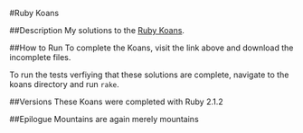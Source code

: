 #Ruby Koans

##Description
My solutions to the [Ruby Koans](http://rubykoans.com).

##How to Run
To complete the Koans, visit the link above and download the incomplete files.

To run the tests verfiying that these solutions are complete, navigate to the koans directory and run `rake`.

##Versions
These Koans were completed with Ruby 2.1.2

##Epilogue
Mountains are again merely mountains
